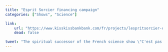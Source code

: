 ```yaml
---
title: "Esprit Sorcier financing campaign"
categories: ["Shows", "Science"]

link:
    url: "https://www.kisskissbankbank.com/fr/projects/lespritsorcier-org"
    dead: false

tweet: "The spiritual successor of the French science show \"C'est pas sorcier\" is looking for funds to continue to live independently."
---
```

